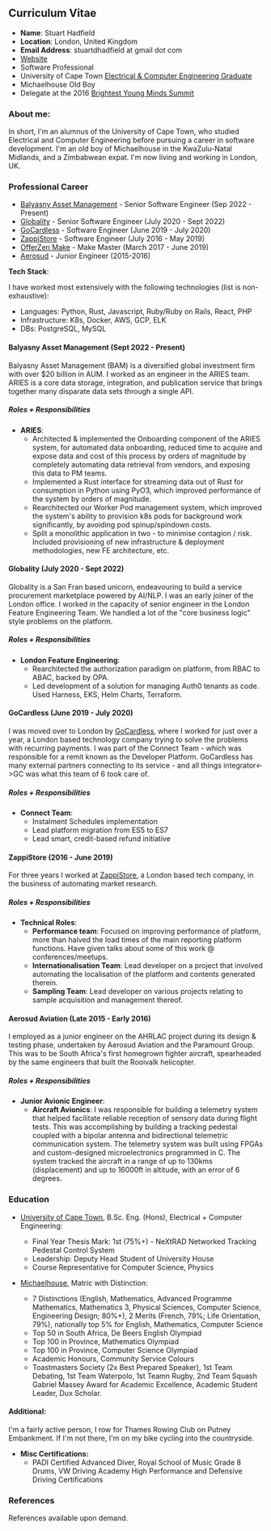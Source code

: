 ## Curriculum Vitae

* **Name**: Stuart Hadfield
* **Location**: London, United Kingdom
* **Email Address**: stuartdhadfield at gmail dot com
* [Website](https://www.stuarthadfield.com)
* Software Professional
* University of Cape Town [Electrical & Computer Engineering Graduate](http://www.ee.uct.ac.za/bachelor-science-engineering-electrical-and-computer-engineering)
* Michaelhouse Old Boy
* Delegate at the 2016 [Brightest Young Minds Summit](http://bym.co.za/)

### About me:

In short, I'm an alumnus of the University of Cape Town, who studied Electrical and Computer Engineering before pursuing a career in software development. I'm an old boy of Michaelhouse in the KwaZulu-Natal Midlands, and a Zimbabwean expat. I'm now living and working in London, UK.

### Professional Career

* [Balyasny Asset Management](https://www.bamfunds.com/) - Senior Software Engineer (Sep 2022 - Present)
* [Globality](https://www.globality.com) - Senior Software Engineer (July 2020 - Sept 2022)
* [GoCardless](https://www.gocardless.com) - Software Engineer (June 2019 - July 2020)
* [ZappiStore](https://www.zappistore.com) - Software Engineer (July 2016 - May 2019)
* [OfferZen Make](https://make.offerzen.com/) - Make Master (March 2017 - June 2019)
* [Aerosud](http://www.ahrlac.com/) - Junior Engineer (2015-2016)

**Tech Stack**:

I have worked most extensively with the following technologies (list is non-exhaustive):

- Languages: Python, Rust, Javascript, Ruby/Ruby on Rails, React, PHP
- Infrastructure: K8s, Docker, AWS, GCP, ELK
- DBs: PostgreSQL, MySQL

#### Balyasny Asset Management (Sept 2022 - Present)

Balyasny Asset Management (BAM) is a diversified global investment firm with over $20 billion in AUM. I worked as an engineer in the ARIES team. ARIES is a core data storage, integration, and publication service that brings together many disparate data sets through a single API.

##### Roles + Responsibilities

* **ARIES**: 
    - Architected & implemented the Onboarding component of the ARIES system, for automated data onboarding, reduced time to acquire and expose data and cost of this process by orders of magnitude by completely automating data retrieval from vendors, and exposing this data to PM teams.
	- Implemented a Rust interface for streaming data out of Rust for consumption in Python using PyO3, which improved performance of the system by orders of magnitude.
	- Rearchitected our Worker Pod management system, which improved the system's ability to provision k8s pods for background work significantly, by avoiding pod spinup/spindown costs.
	- Split a monolithic application in two - to minimise contagion / risk. Included provisioning of new infrastructure & deployment methodologies, new FE architecture, etc.

#### Globality (July 2020 - Sept 2022)

Globality is a San Fran based unicorn, endeavouring to build a service procurement marketplace powered by AI/NLP. I was an early joiner of the London office. I worked in the capacity of senior engineer in the London Feature Engineering Team. We handled a lot of the "core business logic" style problems on the platform.

##### Roles + Responsibilities

* **London Feature Engineering**: 
    - Rearchitected the authorization paradigm on platform, from RBAC to ABAC, backed by OPA.
    - Led development of a solution for managing Auth0 tenants as code. Used Harness, EKS, Helm Charts, Terraform.

#### GoCardless (June 2019 - July 2020)

I was moved over to London by [GoCardless](www.gocardless.com), where I worked for just over a year, a London based technology company trying to solve the problems with recurring payments. I was part of the Connect Team - which was responsible for a remit known as the Developer Platform. GoCardless has many external partners connecting to its service - and all things integrator<->GC was what this team of 6 took care of.

##### Roles + Responsibilities

* **Connect Team**: 
	- Instalment Schedules implementation
	- Lead platform migration from ES5 to ES7
	- Lead smart, credit-based refund initiative

#### ZappiStore (2016 - June 2019)

For three years I worked at [ZappiStore](www.zappi.io), a London based tech company, in the business of automating market research.

##### Roles + Responsibilities

* **Technical Roles**:
	- **Performance team**: Focused on improving performance of platform, more than halved the load times of the main reporting platform functions.  Have given talks about some of this work @ conferences/meetups.
	- **Internationalisation Team**: Lead developer on a project that involved automating the localisation of the platform and contents generated therein.
	- **Sampling Team**: Lead developer on various projects relating to sample acquisition and management thereof.


#### Aerosud Aviation (Late 2015 - Early 2016)

I employed as a junior engineer on the AHRLAC project during its design & testing phase, undertaken by Aerosud Aviation and the Paramount Group. This was to be South Africa's first homegrown fighter aircraft, spearheaded by the same engineers that built the Rooivalk helicopter.

##### Roles + Responsibilities

* **Junior Avionic Engineer**:
	- **Aircraft Avionics**: I was responsible for building a telemetry system that helped facilitate reliable reception of sensory data during flight tests.  This was accomplishing by building a tracking pedestal coupled with a bipolar antenna and bidirectional telemetric communication system.  The telemetry system was built using FPGAs and custom-designed microelectronics programmed in C.  The system tracked the aircraft in a range of up to 130kms (displacement) and up to 16000ft in altitude, with an error of 6 degrees.

### Education

* [University of Cape Town](http://www.uct.ac.za/), B.Sc. Eng. (Hons), Electrical + Computer Engineering:
	- Final Year Thesis Mark: 1st (75%+) - NeXtRAD Networked Tracking Pedestal Control System
	- Leadership: Deputy Head Student of University House
	- Course Representative for Computer Science, Physics


* [Michaelhouse](https://www.michaelhouse.org/), Matric with Distinction:
	- 7 Distinctions (English, Mathematics, Advanced Programme Mathematics, Mathematics 3, Physical Sciences, Computer Science, Engineering Design; 80%+), 2 Merits (French, 79%; Life Orientation, 79%), nationally top 5% for English, Mathematics, Computer Science
	- Top 50 in South Africa, De Beers English Olympiad
	- Top 100 in Province, Mathematics Olympiad
	- Top 100 in Province, Computer Science Olympiad
	- Academic Honours, Community Service Colours
	- Toastmasters Society (2x Best Prepared Speaker), 1st Team Debating, 1st Team Waterpolo, 1st Teamn Rugby, 2nd Team Squash Gabriel Massey Award for Academic Excellence, Academic Student Leader, Dux Scholar.

#### Additional:

I'm a fairly active person, I row for Thames Rowing Club on Putney Embankment. If I'm not there, I'm on my bike cycling into the countryside.

- **Misc Certifications:**
	- PADI Certified Advanced Diver, Royal School of Music Grade 8 Drums, VW Driving Academy High Performance and Defensive Driving Certifications

### References

References available upon demand.

